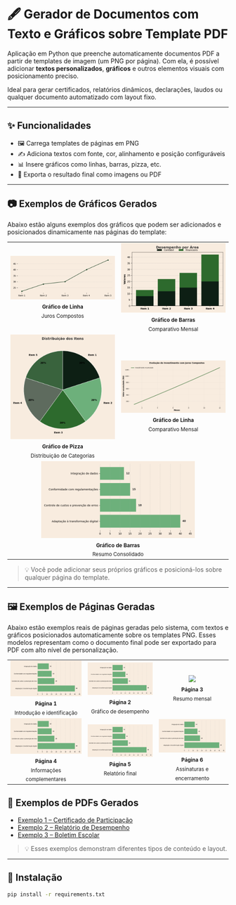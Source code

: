 # 🖋️ Gerador de Documentos com Texto e Gráficos sobre Template PDF

Aplicação em Python que preenche automaticamente documentos PDF a partir de templates de imagem (um PNG por página). Com ela, é possível adicionar **textos personalizados**, **gráficos** e outros elementos visuais com posicionamento preciso.

Ideal para gerar certificados, relatórios dinâmicos, declarações, laudos ou qualquer documento automatizado com layout fixo.

---

## ✨ Funcionalidades

- 🖼️ Carrega templates de páginas em PNG
- ✍️ Adiciona textos com fonte, cor, alinhamento e posição configuráveis
- 📊 Insere gráficos como linhas, barras, pizza, etc.
- 📄 Exporta o resultado final como imagens ou PDF

---

## 📷 Exemplos de Gráficos Gerados

Abaixo estão alguns exemplos dos gráficos que podem ser adicionados e posicionados dinamicamente nas páginas do template:

<table align="center">
  <tr>
    <td align="center">
      <img src="imagens/Figure_3.png" width="250"/><br>
      <sub><strong>Gráfico de Linha</strong><br>Juros Compostos</sub>
    </td>
    <td align="center">
      <img src="imagens/Figure_2.png" width="250"/><br>
      <sub><strong>Gráfico de Barras</strong><br>Comparativo Mensal</sub>
    </td>
  </tr>
  <tr>
    <td align="center">
      <img src="imagens/Figure_1.png" width="250"/><br>
      <sub><strong>Gráfico de Pizza</strong><br>Distribuição de Categorias</sub>
    </td>
    <td align="center">
      <img src="imagens/Figure_4.png" width="250"/><br>
      <sub><strong>Gráfico de Linha</strong><br>Comparativo Mensal</sub>
    </td>
  </tr>
  <tr>
    <td colspan="2" align="center">
      <img src="imagens/Figure_5.png" width="350"/><br>
      <sub><strong>Gráfico de Barras</strong><br>Resumo Consolidado</sub>
    </td>
  </tr>
</table>

> 💡 Você pode adicionar seus próprios gráficos e posicioná-los sobre qualquer página do template.

---

## 🖼️ Exemplos de Páginas Geradas

Abaixo estão exemplos reais de páginas geradas pelo sistema, com textos e gráficos posicionados automaticamente sobre os templates PNG. Esses modelos representam como o documento final pode ser exportado para PDF com alto nível de personalização.

<table align="center">
  <tr>
    <td align="center">
      <img src="imagens/Figure_5.png" width="300"/><br>
      <sub><strong>Página 1</strong><br>Introdução e identificação</sub>
    </td>
    <td align="center">
      <img src="imagens/Figure_5.png" width="300"/><br>
      <sub><strong>Página 2</strong><br>Gráfico de desempenho</sub>
    </td>
    <td align="center">
      <img src="imagens/exemplo3.png" width="300"/><br>
      <sub><strong>Página 3</strong><br>Resumo mensal</sub>
    </td>
  </tr>
  <tr>
    <td align="center">
      <img src="imagens/Figure_5.png" width="300"/><br>
      <sub><strong>Página 4</strong><br>Informações complementares</sub>
    </td>
    <td align="center">
      <img src="imagens/Figure_5.png" width="300"/><br>
      <sub><strong>Página 5</strong><br>Relatório final</sub>
    </td>
    <td align="center">
      <img src="imagens/Figure_5.png" width="300"/><br>
      <sub><strong>Página 6</strong><br>Assinaturas e encerramento</sub>
    </td>
  </tr>
</table>




## 📄 Exemplos de PDFs Gerados

- [Exemplo 1 – Certificado de Participação](pdfs_exemplo/certificado1.pdf)
- [Exemplo 2 – Relatório de Desempenho](pdfs_exemplo/relatorio.pdf)
- [Exemplo 3 – Boletim Escolar](pdfs_exemplo/boletim.pdf)

> 💡 Esses exemplos demonstram diferentes tipos de conteúdo e layout.

---

## 🧪 Instalação

```bash
pip install -r requirements.txt
